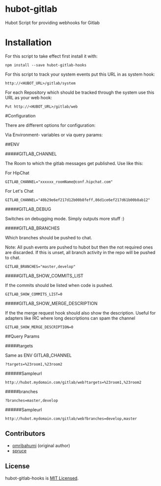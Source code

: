hubot-gitlab
============

Hubot Script for providing webhooks for Gitlab

# Installation

For this script to take effect first install it with:

```
npm install --save hubot-gitlab-hooks
```

For this script to track your system events put this URL in as system hook:

```
http://<HUBOT_URL>/gitlab/system
```

For each Repository which should be tracked through the system use this URL as your web hook:

```
Put http://<HUBOT_URL>/gitlab/web
```


#Configuration

There are different options for configuration:

Via Environment- variables or via query params:


##ENV

#####GITLAB_CHANNEL

The Room to which the gitlab messages get published. Use like this:

For HipChat

```
GITLAB_CHANNEL="xxxxxx_roomName@conf.hipchat.com"
```

For Let's Chat

```
GITLAB_CHANNEL="40b29e6ef217d12b00b8feff,86d1ce6ef217d61b00b8ab12"
```

#####GITLAB_DEBUG

Switches on debugging mode. Simply outputs more stuff :)


#####GITLAB_BRANCHES

Which branches should be pushed to chat.

Note: All push events are pushed to hubot but then the not required ones are discarded. If this is unset, all branch activity in the repo will be pushed to chat.

```
GITLAB_BRANCHES="master,develop"
```

#####GITLAB_SHOW_COMMITS_LIST

If the commits should be listed when code is pushed.


```
GITLAB_SHOW_COMMITS_LIST=0
```

#####GITLAB_SHOW_MERGE_DESCRIPTION

If the the merge request hook should also show the description. Useful for adapters like IRC where long descriptions can spam the channel

```
GITLAB_SHOW_MERGE_DESCRIPTION=0
```

##Query Params

#####targets

Same as ENV GITLAB_CHANNEL

```
?targets=%23room1,%23room2
```

######Sampleurl

```
http://hubot.mydomain.com/gitlab/web?targets=%23room1,%23room2
```

#####branches

```
?branches=master,develop
```

######Sampleurl

```
http://hubot.mydomain.com/gitlab/web?branches=develop,master
```

## Contributors

* [omribahumi](https://github.com/omribahumi) (original author)
* [spruce](https://github.com/spruce)


## License

hubot-gitlab-hooks is [MIT Licensed](https://github.com/spruce/hubot-gitlab-hooks/blob/master/LICENSE).
